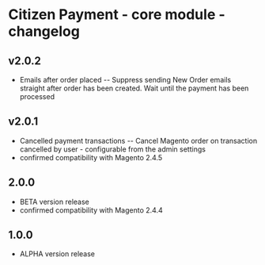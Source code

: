 # Citizen Payment - core module - changelog

## v2.0.2
  * Emails after order placed
    -- Suppress sending New Order emails straight after order has been created. Wait until the payment has been processed

## v2.0.1
  * Cancelled payment transactions
    -- Cancel Magento order on transaction cancelled by user - configurable from the admin settings
  * confirmed compatibility with Magento 2.4.5   

## 2.0.0
  * BETA version release
  * confirmed compatibility with Magento 2.4.4

## 1.0.0
  * ALPHA version release
